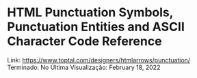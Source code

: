 # HTML Punctuation Symbols, Punctuation Entities and ASCII Character Code Reference

Link: https://www.toptal.com/designers/htmlarrows/punctuation/
Terminado: No
Última Visualização: February 18, 2022